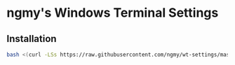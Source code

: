 # ngmy's Windows Terminal Settings

## Installation

```bash
bash <(curl -LSs https://raw.githubusercontent.com/ngmy/wt-settings/master/install.sh)
```
